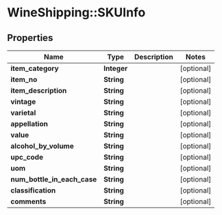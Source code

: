 # WineShipping::SKUInfo

## Properties
Name | Type | Description | Notes
------------ | ------------- | ------------- | -------------
**item_category** | **Integer** |  | [optional] 
**item_no** | **String** |  | [optional] 
**item_description** | **String** |  | [optional] 
**vintage** | **String** |  | [optional] 
**varietal** | **String** |  | [optional] 
**appellation** | **String** |  | [optional] 
**value** | **String** |  | [optional] 
**alcohol_by_volume** | **String** |  | [optional] 
**upc_code** | **String** |  | [optional] 
**uom** | **String** |  | [optional] 
**num_bottle_in_each_case** | **String** |  | [optional] 
**classification** | **String** |  | [optional] 
**comments** | **String** |  | [optional] 


